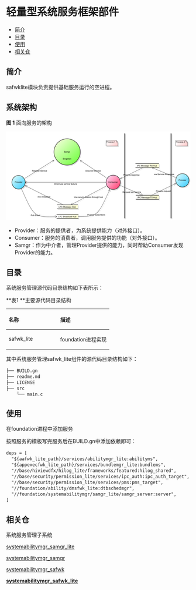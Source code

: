 # 轻量型系统服务框架部件<a name="ZH-CN_TOPIC_0000001081445008"></a>

-   [简介](#section11660541593)
-   [目录](#section1464106163817)
-   [使用](#section10729231131110)
-   [相关仓](#section176111311166)

## 简介<a name="section11660541593"></a>

safwklite模块负责提供基础服务运行的空进程。

## 系统架构<a name="section342962219551"></a>

**图 1**  面向服务的架构


![](figures/zh-cn_image_0000001128146921.png)

-   Provider：服务的提供者，为系统提供能力（对外接口）。
-   Consumer：服务的消费者，调用服务提供的功能（对外接口）。
-   Samgr：作为中介者，管理Provider提供的能力，同时帮助Consumer发现Provider的能力。


## 目录<a name="section1464106163817"></a>

系统服务管理源代码目录结构如下表所示：

**表1 **主要源代码目录结构

<a name="table43531856201716"></a>
<table><thead align="left"><tr id="row20416556201718"><th class="cellrowborder" valign="top" width="50%" id="mcps1.1.3.1.1"><p id="p10416456121716"><a name="p10416456121716"></a><a name="p10416456121716"></a>名称</p>
</th>
<th class="cellrowborder" valign="top" width="50%" id="mcps1.1.3.1.2"><p id="p1841645631717"><a name="p1841645631717"></a><a name="p1841645631717"></a>描述</p>
</th>
</tr>
</thead>
<tbody><tr id="row104169564177"><td class="cellrowborder" valign="top" width="50%" headers="mcps1.1.3.1.1 "><p id="p17416125614179"><a name="p17416125614179"></a><a name="p17416125614179"></a>safwk_lite</p>
</td>
<td class="cellrowborder" valign="top" width="50%" headers="mcps1.1.3.1.2 "><p id="p04163569170"><a name="p04163569170"></a><a name="p04163569170"></a>foundation进程实现</p>
</td>
</tr>
</tbody>
</table>

其中系统服务管理safwk\_lite组件的源代码目录结构如下：

```
├── BUILD.gn
├── readme.md
├── LICENSE
├── src
    └── main.c
```

## 使用<a name="section10729231131110"></a>

在foundation进程中添加服务

按照服务的模板写完服务后在BUILD.gn中添加依赖即可：

```
deps = [
  "${aafwk_lite_path}/services/abilitymgr_lite:abilityms",
  "${appexecfwk_lite_path}/services/bundlemgr_lite:bundlems",
  "//base/hiviewdfx/hilog_lite/frameworks/featured:hilog_shared",
  "//base/security/permission_lite/services/ipc_auth:ipc_auth_target",
  "//base/security/permission_lite/services/pms:pms_target",
  "//foundation/ability/dmsfwk_lite:dtbschedmgr",
  "//foundation/systemabilitymgr/samgr_lite/samgr_server:server",
]
```

## 相关仓<a name="section176111311166"></a>

系统服务管理子系统

[systemabilitymgr\_samgr\_lite](https://gitee.com/openharmony/systemabilitymgr_samgr_lite)

[systemabilitymgr\_samgr](https://gitee.com/openharmony/systemabilitymgr_samgr)

[systemabilitymgr\_safwk](https://gitee.com/openharmony/systemabilitymgr_safwk)

[**systemabilitymgr\_safwk\_lite**](https://gitee.com/openharmony/systemabilitymgr_safwk_lite)


